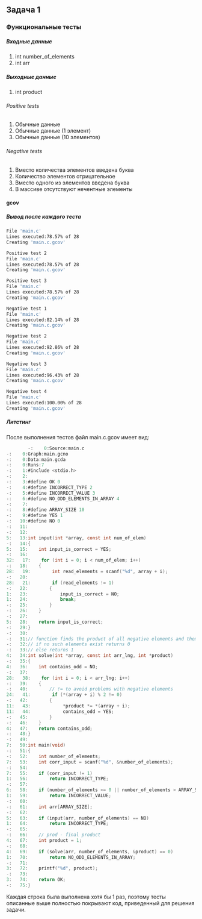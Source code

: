 ## Задача 1
### Функциональные тесты
##### Входные данные

1. int number_of_elements
2. int arr

##### Выходные данные

1. int product

###### Positive tests

1. Обычные данные
2. Обычные данные (1 элемент)
3. Обычные данные (10 элементов)

###### Negative tests

1. Вместо количества элементов введена буква
2. Количество элементов отрицательное
3. Вместо одного из элементов введена буква
4. В массиве отсутствуют нечентные элементы

#### gcov
##### Вывод после каждого теста

```bash
File 'main.c'
Lines executed:78.57% of 28
Creating 'main.c.gcov'

Positive test 2
File 'main.c'
Lines executed:78.57% of 28
Creating 'main.c.gcov'

Positive test 3
File 'main.c'
Lines executed:78.57% of 28
Creating 'main.c.gcov'

Negative test 1
File 'main.c'
Lines executed:82.14% of 28
Creating 'main.c.gcov'

Negative test 2
File 'main.c'
Lines executed:92.86% of 28
Creating 'main.c.gcov'

Negative test 3
File 'main.c'
Lines executed:96.43% of 28
Creating 'main.c.gcov'

Negative test 4
File 'main.c'
Lines executed:100.00% of 28
Creating 'main.c.gcov'
```

##### Литстинг
После выполнения тестов файл main.c.gcov имеет вид:

```C
        -:    0:Source:main.c
-:    0:Graph:main.gcno
-:    0:Data:main.gcda
-:    0:Runs:7
-:    1:#include <stdio.h>
-:    2:
-:    3:#define OK 0
-:    4:#define INCORRECT_TYPE 2
-:    5:#define INCORRECT_VALUE 3
-:    6:#define NO_ODD_ELEMENTS_IN_ARRAY 4
-:    7:
-:    8:#define ARRAY_SIZE 10
-:    9:#define YES 1
-:   10:#define NO 0
-:   11:
-:   12:
5:   13:int input(int *array, const int num_of_elem)
-:   14:{
5:   15:    int input_is_correct = YES;
-:   16:
32:   17:    for (int i = 0; i < num_of_elem; i++)
-:   18:    {
28:   19:        int read_elements = scanf("%d", array + i);
-:   20:
28:   21:        if (read_elements != 1)
-:   22:        {
1:   23:            input_is_correct = NO;
1:   24:            break;
-:   25:        }
-:   26:    }
-:   27:
5:   28:    return input_is_correct;
-:   29:}
-:   30:
-:   31:// function finds the product of all negative elements and them in into *product
-:   32:// if no such elements exist returns 0
-:   33:// else returns 1
4:   34:int solve(int *array, const int arr_lng, int *product)
-:   35:{
4:   36:    int contains_odd = NO;
-:   37:
28:   38:    for (int i = 0; i < arr_lng; i++)
-:   39:    {
-:   40:        // != to avoid problems with negative elements
24:   41:        if (*(array + i) % 2 != 0)
-:   42:        {
11:   43:            *product *= *(array + i);
11:   44:            contains_odd = YES;
-:   45:        }
-:   46:    }
4:   47:    return contains_odd;
-:   48:}
-:   49:
7:   50:int main(void)
-:   51:{
-:   52:    int number_of_elements;
7:   53:    int corr_input = scanf("%d", &number_of_elements);
-:   54:
7:   55:    if (corr_input != 1)
1:   56:        return INCORRECT_TYPE;
-:   57:
6:   58:    if (number_of_elements <= 0 || number_of_elements > ARRAY_SIZE)
1:   59:        return INCORRECT_VALUE;
-:   60:
-:   61:    int arr[ARRAY_SIZE];
-:   62:
5:   63:    if (input(arr, number_of_elements) == NO)
1:   64:        return INCORRECT_TYPE;
-:   65:
-:   66:    // prod - final product
4:   67:    int product = 1;
-:   68:
4:   69:    if (solve(arr, number_of_elements, &product) == 0)
1:   70:        return NO_ODD_ELEMENTS_IN_ARRAY;
-:   71:
3:   72:    printf("%d", product);
-:   73:
3:   74:    return OK;
-:   75:}

```

Каждая строка была выполнена хотя бы 1 раз, поэтому тесты описанные выше
полностью покрывают код, приведенный для решения задачи.
